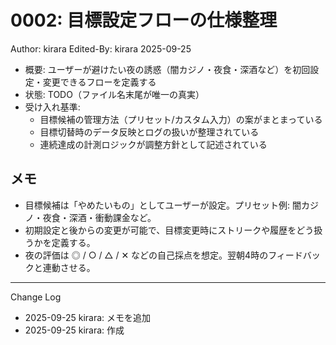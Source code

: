 # 0002: 目標設定フローの仕様整理

Author: kirara
Edited-By: kirara 2025-09-25

- 概要: ユーザーが避けたい夜の誘惑（闇カジノ・夜食・深酒など）を初回設定・変更できるフローを定義する
- 状態: TODO（ファイル名末尾が唯一の真実）
- 受け入れ基準:
  - 目標候補の管理方法（プリセット/カスタム入力）の案がまとまっている
  - 目標切替時のデータ反映とログの扱いが整理されている
  - 連続達成の計測ロジックが調整方針として記述されている

## メモ
- 目標候補は「やめたいもの」としてユーザーが設定。プリセット例: 闇カジノ・夜食・深酒・衝動課金など。
- 初期設定と後からの変更が可能で、目標変更時にストリークや履歴をどう扱うかを定義する。
- 夜の評価は ◎ / ○ / △ / ✕ などの自己採点を想定。翌朝4時のフィードバックと連動させる。

---
Change Log
- 2025-09-25 kirara: メモを追加
- 2025-09-25 kirara: 作成
